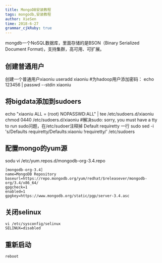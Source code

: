 ```yaml
---
title: MongoDB安装教程
tags: mongodb,安装教程
author: XieSen
time: 2018-6-27 
grammar_cjkRuby: true
---
```


mongdb一个NoSQL数据库，里面存储的是BSON（Binary Serialized Document Format)，支持集群，高可用、可扩展。

## 创建普通用户

创建一个普通用户xiaoniu
useradd xiaoniu
#为hadoop用户添加密码：
echo 123456 | passwd --stdin xiaoniu

## 将bigdata添加到sudoers
echo "xiaoniu ALL = (root) NOPASSWD:ALL" | tee /etc/sudoers.d/xiaoniu
chmod 0440 /etc/sudoers.d/xiaoniu
#解决sudo: sorry, you must have a tty to run sudo问题，在/etc/sudoer注释掉 Default requiretty 一行
sudo sed -i 's/Defaults    requiretty/Defaults:xiaoniu !requiretty/' /etc/sudoers

## 配置mongo的yum源
sodu vi /etc/yum.repos.d/mongodb-org-3.4.repo

``` shell
[mongodb-org-3.4]
name=MongoDB Repository
baseurl=https://repo.mongodb.org/yum/redhat/$releasever/mongodb-org/3.4/x86_64/
gpgcheck=1
enabled=1
gpgkey=https://www.mongodb.org/static/pgp/server-3.4.asc
```

## 关闭selinux

``` shell
vi /etc/sysconfig/selinux 
SELINUX=disabled
```
## 重新启动

``` shell
reboot
```


